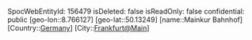 ﻿---
location: [50.13249,8.766127]
type: Station
tags:
- geo/Station

---
SpocWebEntityId: 156479
isDeleted: false
isReadOnly: false
confidential: public
[geo-lon::8.766127]
[geo-lat::50.13249]
[name::Mainkur Bahnhof]
[Country::[Germany](geo/Continent/Europe/Germany.md)]
[City::[Frankfurt@Main](geo/Continent/Europe/Germany/Hessen/Frankfurt@Main.md)]

